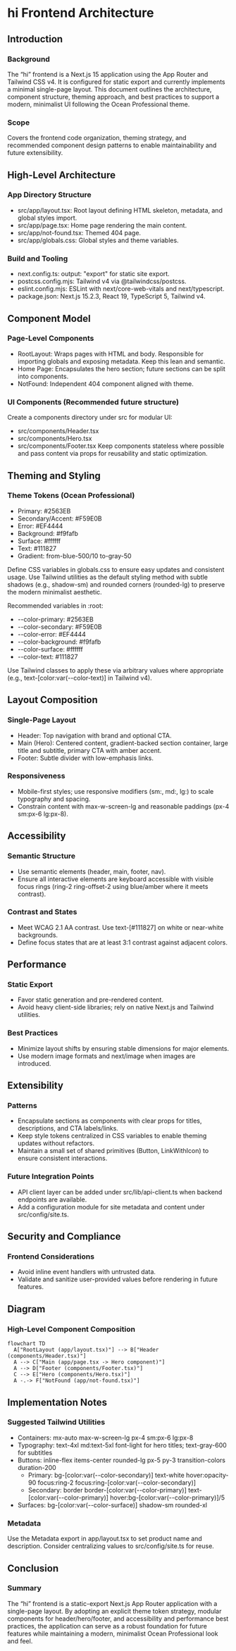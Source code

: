 # hi Frontend Architecture

## Introduction

### Background
The “hi” frontend is a Next.js 15 application using the App Router and Tailwind CSS v4. It is configured for static export and currently implements a minimal single-page layout. This document outlines the architecture, component structure, theming approach, and best practices to support a modern, minimalist UI following the Ocean Professional theme.

### Scope
Covers the frontend code organization, theming strategy, and recommended component design patterns to enable maintainability and future extensibility.

## High-Level Architecture

### App Directory Structure
- src/app/layout.tsx: Root layout defining HTML skeleton, metadata, and global styles import.
- src/app/page.tsx: Home page rendering the main content.
- src/app/not-found.tsx: Themed 404 page.
- src/app/globals.css: Global styles and theme variables.

### Build and Tooling
- next.config.ts: output: "export" for static site export.
- postcss.config.mjs: Tailwind v4 via @tailwindcss/postcss.
- eslint.config.mjs: ESLint with next/core-web-vitals and next/typescript.
- package.json: Next.js 15.2.3, React 19, TypeScript 5, Tailwind v4.

## Component Model

### Page-Level Components
- RootLayout: Wraps pages with HTML and body. Responsible for importing globals and exposing metadata. Keep this lean and semantic.
- Home Page: Encapsulates the hero section; future sections can be split into components.
- NotFound: Independent 404 component aligned with theme.

### UI Components (Recommended future structure)
Create a components directory under src for modular UI:
- src/components/Header.tsx
- src/components/Hero.tsx
- src/components/Footer.tsx
Keep components stateless where possible and pass content via props for reusability and static optimization.

## Theming and Styling

### Theme Tokens (Ocean Professional)
- Primary: #2563EB
- Secondary/Accent: #F59E0B
- Error: #EF4444
- Background: #f9fafb
- Surface: #ffffff
- Text: #111827
- Gradient: from-blue-500/10 to-gray-50

Define CSS variables in globals.css to ensure easy updates and consistent usage. Use Tailwind utilities as the default styling method with subtle shadows (e.g., shadow-sm) and rounded corners (rounded-lg) to preserve the modern minimalist aesthetic.

Recommended variables in :root:
- --color-primary: #2563EB
- --color-secondary: #F59E0B
- --color-error: #EF4444
- --color-background: #f9fafb
- --color-surface: #ffffff
- --color-text: #111827

Use Tailwind classes to apply these via arbitrary values where appropriate (e.g., text-[color:var(--color-text)] in Tailwind v4).

## Layout Composition

### Single-Page Layout
- Header: Top navigation with brand and optional CTA.
- Main (Hero): Centered content, gradient-backed section container, large title and subtitle, primary CTA with amber accent.
- Footer: Subtle divider with low-emphasis links.

### Responsiveness
- Mobile-first styles; use responsive modifiers (sm:, md:, lg:) to scale typography and spacing.
- Constrain content with max-w-screen-lg and reasonable paddings (px-4 sm:px-6 lg:px-8).

## Accessibility

### Semantic Structure
- Use semantic elements (header, main, footer, nav).
- Ensure all interactive elements are keyboard accessible with visible focus rings (ring-2 ring-offset-2 using blue/amber where it meets contrast).

### Contrast and States
- Meet WCAG 2.1 AA contrast. Use text-[#111827] on white or near-white backgrounds.
- Define focus states that are at least 3:1 contrast against adjacent colors.

## Performance

### Static Export
- Favor static generation and pre-rendered content.
- Avoid heavy client-side libraries; rely on native Next.js and Tailwind utilities.

### Best Practices
- Minimize layout shifts by ensuring stable dimensions for major elements.
- Use modern image formats and next/image when images are introduced.

## Extensibility

### Patterns
- Encapsulate sections as components with clear props for titles, descriptions, and CTA labels/links.
- Keep style tokens centralized in CSS variables to enable theming updates without refactors.
- Maintain a small set of shared primitives (Button, LinkWithIcon) to ensure consistent interactions.

### Future Integration Points
- API client layer can be added under src/lib/api-client.ts when backend endpoints are available.
- Add a configuration module for site metadata and content under src/config/site.ts.

## Security and Compliance

### Frontend Considerations
- Avoid inline event handlers with untrusted data.
- Validate and sanitize user-provided values before rendering in future features.

## Diagram

### High-Level Component Composition
```mermaid
flowchart TD
  A["RootLayout (app/layout.tsx)"] --> B["Header (components/Header.tsx)"]
  A --> C["Main (app/page.tsx -> Hero component)"]
  A --> D["Footer (components/Footer.tsx)"]
  C --> E["Hero (components/Hero.tsx)"]
  A -.-> F["NotFound (app/not-found.tsx)"]
```

## Implementation Notes

### Suggested Tailwind Utilities
- Containers: mx-auto max-w-screen-lg px-4 sm:px-6 lg:px-8
- Typography: text-4xl md:text-5xl font-light for hero titles; text-gray-600 for subtitles
- Buttons: inline-flex items-center rounded-lg px-5 py-3 transition-colors duration-200
  - Primary: bg-[color:var(--color-secondary)] text-white hover:opacity-90 focus:ring-2 focus:ring-[color:var(--color-secondary)]
  - Secondary: border border-[color:var(--color-primary)] text-[color:var(--color-primary)] hover:bg-[color:var(--color-primary)]/5
- Surfaces: bg-[color:var(--color-surface)] shadow-sm rounded-xl

### Metadata
Use the Metadata export in app/layout.tsx to set product name and description. Consider centralizing values to src/config/site.ts for reuse.

## Conclusion

### Summary
The “hi” frontend is a static-export Next.js App Router application with a single-page layout. By adopting an explicit theme token strategy, modular components for header/hero/footer, and accessibility and performance best practices, the application can serve as a robust foundation for future features while maintaining a modern, minimalist Ocean Professional look and feel.
